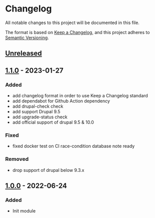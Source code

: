 # Changelog
All notable changes to this project will be documented in this file.

The format is based on [Keep a Changelog](https://keepachangelog.com/en/1.0.0/),
and this project adheres to [Semantic Versioning](https://semver.org/spec/v2.0.0.html).

## [Unreleased]

## [1.1.0] - 2023-01-27
### Added
- add changelog format in order to use Keep a Changelog standard
- add dependabot for Github Action dependency
- add drupal-check check
- add support Drupal 9.5
- add upgrade-status check
- add official support of drupal 9.5 & 10.0

### Fixed
- fixed docker test on CI race-condition database note ready

### Removed
- drop support of drupal below 9.3.x

## [1.0.0] - 2022-06-24
### Added
- Init module

[Unreleased]: https://github.com/antistatique/drupal-image-styles-builder/compare/1.1.0...HEAD
[1.1.0]: https://github.com/antistatique/drupal-image-styles-builder/compare/1.0.0...1.1.0
[1.0.0]: https://github.com/antistatique/drupal-image-styles-builder/releases/tag/1.0.0
